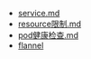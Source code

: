 - [service.md](https://github.com/mykubernetes/kubernetes/blob/master/service.md)
- [resource限制.md](https://github.com/mykubernetes/kubernetes/blob/master/resource%E9%99%90%E5%88%B6.md)
- [pod健康检查.md](https://github.com/mykubernetes/kubernetes/blob/master/pod%E5%81%A5%E5%BA%B7%E6%A3%80%E6%9F%A5.md)
- [flannel](https://github.com/mykubernetes/kubernetes/blob/master/flannel.md)
